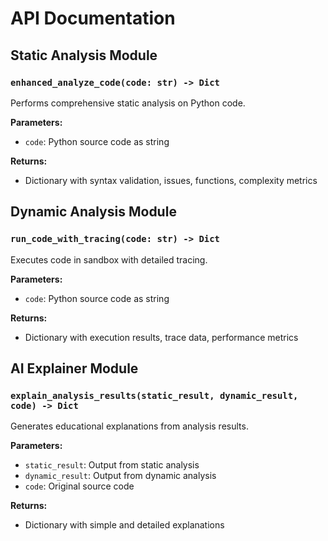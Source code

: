 # API Documentation

## Static Analysis Module

### `enhanced_analyze_code(code: str) -> Dict`
Performs comprehensive static analysis on Python code.

**Parameters:**
- `code`: Python source code as string

**Returns:**
- Dictionary with syntax validation, issues, functions, complexity metrics

## Dynamic Analysis Module

### `run_code_with_tracing(code: str) -> Dict`
Executes code in sandbox with detailed tracing.

**Parameters:**
- `code`: Python source code as string

**Returns:**
- Dictionary with execution results, trace data, performance metrics

## AI Explainer Module

### `explain_analysis_results(static_result, dynamic_result, code) -> Dict`
Generates educational explanations from analysis results.

**Parameters:**
- `static_result`: Output from static analysis
- `dynamic_result`: Output from dynamic analysis  
- `code`: Original source code

**Returns:**
- Dictionary with simple and detailed explanations
